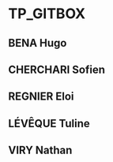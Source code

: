 # TP_GITBOX

## BENA      Hugo
## CHERCHARI Sofien
## REGNIER   Eloi 
## LÉVÊQUE   Tuline
## VIRY      Nathan
